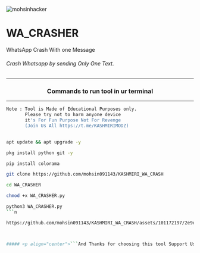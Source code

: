 ![mohsinhacker](https://github.com/mohsin091143/KASHMIRI_WA_CRASH/assets/101172197/1664f151-7ba1-45fb-b857-b82167f9667b)

# WA_CRASHER
WhatsApp Crash With one  Message

###### Crash Whatsapp by  sending Only One Text.
***
### <p align="center">Commands to run tool in ur terminal
***

```bash
Note : Tool is Made of Educational Purposes only.
       Please try not to harm anyone device 
       it's For Fun Purpose Not For Revenge
       (Join Us All https://t.me/KASHMIRIMODZ)
   
```



```bash
apt update && apt upgrade -y
```
```bash
pkg install python git -y
```
```bash
pip install colorama
```
```bash
git clone https://github.com/mohsin091143/KASHMIRI_WA_CRASH
```
```bash
cd WA_CRASHER
```
```bash
chmod +x WA_CRASHER.py
```
```bash
python3 WA_CRASHER.py
```n

https://github.com/mohsin091143/KASHMIRI_WA_CRASH/assets/101172197/2e9e89e4-0cba-4335-84d9-5ec4a7550230



##### <p align="center">```And Thanks for choosing this tool Support Us !```
